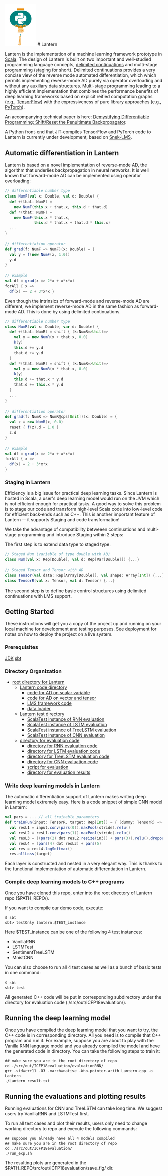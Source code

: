 <img src="assets/logo.png" alt="snek-LMS + Lantern logo" width="100px">
# Lantern

Lantern is the implementation of a machine learning framework prototype in [Scala](http://scala-lang.org/). The design of Lantern is built on two important and well-studied programming language concepts, [delimited continuations](http://web.cecs.pdx.edu/~apt/icfp09_accepted_papers/113.html) and multi-stage programming ([staging](https://scala-lms.github.io/) for short). Delimited continuations provides a very concise view of the reverse mode automated differentiation, which which permits implementing reverse-mode AD purely via operator overloading and without any auxiliary data structures. Multi-stage programming leading to a highly efficient implementation that combines the performance benefits of deep learning frameworks based on explicit reified computation graphs (e.g., [TensorFlow](https://www.tensorflow.org/)) with the expressiveness of pure library approaches (e.g., [PyTorch](http://pytorch.org/)).

An accompanying technical paper is here: [Demystifying Differentiable Programming: Shift/Reset the Penultimate Backpropagator](https://www.cs.purdue.edu/homes/rompf/papers/wang-draft2018c.pdf).

A Python front-end that JIT-compiles TensorFlow and PyTorch code to Lantern is currently under development, based on [Snek-LMS](https://github.com/jmd1011/snek-LMS).

## Automatic differentiation in Lantern

Lantern is based on a novel implementation of reverse-mode AD,
the algorithm that underlies backpropagation in neural networks. 
It is well known that forward-mode AD can be implemented using 
operator overloading:

```scala
// differentiable number type
class NumF(val x: Double, val d: Double) {
  def +(that: NumF) =
    new NumF(this.x + that.x, this.d + that.d)
  def *(that: NumF) =
    new NumF(this.x * that.x,
             this.d * that.x + that.d * this.x)
  ...
}

// differentiation operator
def grad(f: NumF => NumF)(x: Double) = {
  val y = f(new NumF(x, 1.0))
  y.d
}

// example
val df = grad(x => 2*x + x*x*x)
forAll { x =>
  df(x) == 2 + 3*x*x }

```

Even though the intrinsics of forward-mode and reverse-mode AD are different, we implement reverse-mode AD in the same fashion as forward-mode AD. This is done by using delimited continuations.  

```scala
// differentiable number type
class NumR(val x: Double, var d: Double) {
  def +(that: NumR) = shift { (k:NumR=>Unit)=>
    val y = new NumR(x + that.x, 0.0)
    k(y)
    this.d += y.d
    that.d += y.d
  }
  def *(that: NumR) = shift { (k:NumR=>Unit)=>
    val y = new NumR(x * that.x, 0.0)
    k(y)
    this.d += that.x * y.d
    that.d += this.x * y.d
  }
  ...
}

// differentiation operator
def grad(f: NumR => NumR@cps[Unit])(x: Double) = {
  val z = new NumR(x, 0.0)
  reset { f(z).d = 1.0 }
  z.d
}

// example
val df = grad(x => 2*x + x*x*x)
forAll { x =>
  df(x) = 2 + 3*x*x
}

```

### Staging in Lantern

Efficiency is a big issue for practical deep learning tasks. Since Lantern is hosted in Scala, a user's deep learning model would run on the JVM which is not efficient enough for practical tasks. A good way to solve this problem is to stage our code and transform high-level Scala code into low-level code for efficient back-ends such as C++. This is another important feature of Lantern -- it supports Staging and code transformation!

We take the advantage of compatibility betweeen continuations and multi-stage programming and introduce Staging within 2 steps:

The first step is to extend data type to staged type.

```scala
// Staged Num (variable of type double with AD)
class Num(val x: Rep[Double], val d: Rep[Var[Double]]) {...}

// Staged Tensor and Tensor with AD
class Tensor(val data: Rep[Array[Double]], val shape: Array[Int]) {...}
class TensorR(val x: Tensor, val d: Tensor) {...}
```

The second step is to define basic control structures using delimited continuations with LMS support.

<!--
2.1. IF

IF invokes the continuation either with then-branch param or else-branch parameter.

```scala
def fun(f: Rep[A] => Rep[B]): Rep[A => B] // LMS support for staging a function

def IF(c: Rep[Boolean])(a: =>Rep[A] @cps[Rep[B]])(b: =>Rep[A] @cps[Rep[B]]): Rep[A] @cps[Rep[B]] =
shift { k:(Rep[A] => Rep[B]) =>
  val k1 = fun(k) // generate lambda for k
  if (c) reset(k1(a)) else reset(k1(b))
}
```

2.2. While loop

While loop is transformed into a recursive function in CPS.

```scala
// LMS recursive function construction
def f: Rep[A => B] = fun { x => ... f(...) ... } 

def WHILE(init: Rep[A])(c: Rep[A] => Rep[Boolean])(b: Rep[A] => Rep[A] @cps[Rep[B]]):
Rep[A] @cps[Rep[B]] = shift {
  k:(Rep[A] => Rep[B]) =>
  lazy val loop: Rep[A] => Rep[B] = fun { (x: Rep[A]) =>
    if (c(x)) RST(loop(b(x))) else RST(k(x))
  }
  loop(init)
}
```

2.3. Recursion call

Recursion abstract in CPS requires us to form a lambda for each recursive call and put it before the continuation that comes after. 

```scala
// recursive call support in LMS
def FUN(f: Rep[A] => Rep[B] @cps[Rep[C]]): {
  val f1 = fun((x, k) => reset(k(f(x)))) // put f in between k and x
  { (x: Rep[A]) => shift { k: (Rep[B] => Rep[C]) => f1((x, fun(k)))}}
}
```

With this support, writing recursive function with continuations in LMS becomes straightforward. We implement a staged tree traversal function as an example.

```scala
def TREE(init: Rep[B])(t: Rep[Tree])(b: (Rep[B], Rep[B]) => Rep[B] @cps[Rep[C]]):
Rep[B] @cps[Rep[C]] = {
  def f = FUN { tree: Rep[Tree] =>
    if (tree.isEmpty) init
    else b(f(tree.left), f(tree.right))
  }
  f(t)
}
```
-->

## Getting Started

These instructions will get you a copy of the project up and running on your local machine for development and testing purposes. See deployment for notes on how to deploy the project on a live system.

### Prerequisites

[JDK](http://www.oracle.com/technetwork/java/javase/downloads/index.html)
[sbt](https://www.scala-sbt.org/1.0/docs/)

### Directory Organization
* [root directory for Lantern](./src)
  * [Lantern code directory](./src/main/scala/lantern)
    * [code for AD on scalar variable](./src/main/scala/lantern/ad_lms.scala)
    * [code for AD on vector and tensor](./src/main/scala/lantern/ad_lms_vector.scala)
    * [LMS framework code](./src/main/scala/lantern/dslapi.scala)
    * [data loader](./src/main/scala/lantern/scanner.scala)
  * [Lantern test directory](./src/test/scala/lantern)
      * [ScalaTest instance of RNN evaluation](./src/test/scala/lantern/vanillaRNN.scala)
      * [ScalaTest instance of LSTM evaluation](./src/test/scala/lantern/LSTM.scala)
      * [ScalaTest instance of TreeLSTM evaluation](./src/test/scala/lantern/sentimentTreeLSTM.scala)
      * [ScalaTest instance of CNN evaluation](./src/test/scala/lantern/mnistCNN.scala)
  * [directory for evaluation code](./src/out/ICFP18evaluation)
      * [directory for RNN evaluation code](./src/out/ICFP18evaluation/evaluationRNN)
      * [directory for LSTM evaluation code](./src/out/ICFP18evaluation/evaluationLSTM)
      * [directory for TreeLSTM evaluation code](./src/out/ICFP18evaluation/evaluationTreeLSTM)
      * [directory for CNN evaluation code](./src/out/ICFP18evaluation/evaluationCNN)
      * [script for evaluation](./src/out/ICFP18evaluation/run_exp.sh)
      * [directory for evaluation results](./src/out/ICFP18evaluation/save_fig/)


### Write deep learning models in Lantern

The automatic differentiation support of Lantern makes writing deep learning model extremely easy. Here is a code snippet of simple CNN model in Lantern:

```scala
val pars = ... // all trainable parameters
def trainFun(input: TensorR, target: Rep[Int]) = { (dummy: TensorR) =>
  val resL1 = input.conv(pars(0)).maxPool(stride).relu()
  val resL2 = resL1.conv(pars(1)).maxPool(stride).relu()
  val resL3 = ((pars(2) dot resL2.resize(in3)) + pars(3)).relu().dropout(0.5f)
  val resL4 = (pars(4) dot resL3) + pars(5)
  val res = resL4.logSoftmax()
  res.nllLoss(target)
```

Each layer is constructed and nested in a very elegant way. This is thanks to the functional implementation of automatic differentiation in Lantern.
      
### Compile deep learning models to C++ programs

Once you have cloned this repo, enter into the root directory of Lantern repo ($PATH_REPO/).

If you want to compile our demo code, execute:

```
$ sbt
sbt> testOnly lantern.$TEST_instance
```

Here $TEST_instance can be one of the following 4 test instances:
* VanillaRNN
* LSTMTest
* SentimentTreeLSTM
* MnistCNN

You can also choose to run all 4 test cases as well as a bunch of basic tests in one command:

```
$ sbt
sbt> test
```

All generated C++ code will be put in corresponding subdirectory under the directory for evaluation code (./src/out/ICFP18evaluation/).

## Running the deep learning model

Once you have compiled the deep learning model that you want to try, the C++ code is in corresponding directory. All you need is to compile that C++ program and run it. For example, suppose you are about to play with the Vanilla RNN language model and you already compiled the model and heve the generated code in directory. You can take the following steps to train it:

```
## make sure you are in the root directory of repo
cd ./src/out/ICFP18evaluation/evaluationRNN/
g++ -std=c++11 -O3 -march=native -Wno-pointer-arith Lantern.cpp -o Lantern
./Lantern result.txt
```

## Running the evaluations and plotting results

Running evaluations for CNN and TreeLSTM can take long time. We suggest users try VanillaRNN and LSTMTest first.

To run all test cases and plot their results, users only need to change working directory to repo and execute the following commands:

```
## suppose you already have all 4 models compiled
## make sure you are in the root directory of repo
cd ./src/out/ICFP18evaluation/
./run_exp.sh
```

The resulting plots are generated in the $PATH_REPO/src/out/ICFP18evaluation/save_fig/ dir.
